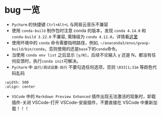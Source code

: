 # bug 一览

- `Pycharm` 的快捷键 `Ctrl+Alt+L` 与网易云音乐不兼容
- 使用 `conda-build` 制作包时注意 conda 的版本，发现 `conda 4.14.0` 和 `conda-build 3.22.0` 不兼容, 需降级为 `conda 4.12.0`，详情看[这里](https://github.com/conda/conda-build/issues/4484)
- 使用环境中的 `conda` 命令需要指明路径，例如, `~/anaconda3/envs/gvasp-build/bin/conda`，否则使用的还是`base`下的`conda`命令。
- 当使用 `conda env list` 之后显示 `[y/N]`，后续不论输入 y 还是 N，都没有任何反馈时，执行`conda init`可解决。
- `Pycharm` 中 `运行/调试设置-执行` 不要勾选任何选项，否则 `\033[1;31m` 等颜色代码乱码

```{image} pycharm.png
:width: 500
:align: center
```

- `VSCode` 中的 `Markdown Preview Enhanced` 插件出现无法激活的现象时，卸载插件-关闭 VSCode-打开 VSCode-安装插件，不要直接在 VSCode 中重新加载！！！
